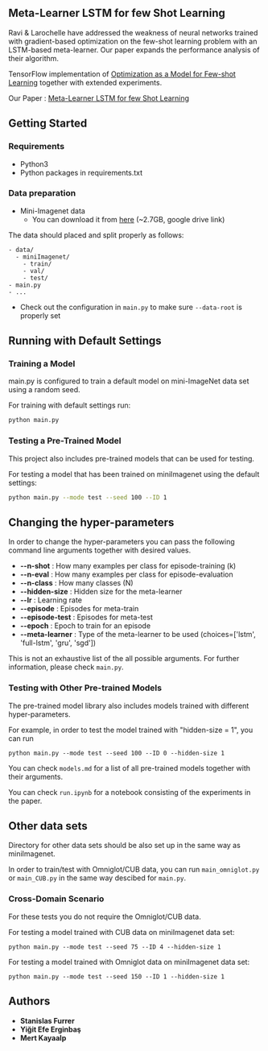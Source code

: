 ## Meta-Learner LSTM for few Shot Learning

Ravi & Larochelle have addressed the weakness of neural networks trained with gradient-based optimization on the few-shot learning problem with an LSTM-based meta-learner.
Our paper expands the performance analysis of their algorithm.

TensorFlow implementation of [Optimization as a Model for Few-shot Learning](https://openreview.net/forum?id=rJY0-Kcll) together with extended experiments.

Our Paper : [Meta-Learner LSTM for few Shot Learning](https://github.com/stanFurrer/Meta-Learner-LSTM-for-Few-Shot-Learning/blob/main/Paper.pdf)

## Getting Started

### Requirements

- Python3
- Python packages in requirements.txt

### Data preparation

- Mini-Imagenet data
  - You can download it from [here](https://drive.google.com/file/d/1rV3aj_hgfNTfCakffpPm7Vhpr1in87CR/view?usp=sharing) (~2.7GB, google drive link)

The data should placed and split properly as follows:
  ```
  - data/
    - miniImagenet/
      - train/
      - val/
      - test/
  - main.py
  - ...
  ```
- Check out the configuration in `main.py` to make sure `--data-root` is properly set

## Running with Default Settings

### Training a Model

main.py is configured to train a default model on mini-ImageNet data set using a random seed.

For training with default settings run:
```bash
python main.py
```

### Testing a Pre-Trained Model

This project also includes pre-trained models that can be used for testing.

For testing a model that has been trained on miniImagenet using the default settings:
```bash
python main.py --mode test --seed 100 --ID 1
```

## Changing the hyper-parameters

In order to change the hyper-parameters you can pass the following command line arguments together with desired values.

- **--n-shot** : How many examples per class for episode-training (k)
- **--n-eval** : How many examples per class for episode-evaluation
- **--n-class** : How many classes (N)
- **--hidden-size** : Hidden size for the meta-learner
- **--lr** : Learning rate
- **--episode** : Episodes for meta-train
- **--episode-test** : Episodes for meta-test
- **--epoch** : Epoch to train for an episode
- **--meta-learner** : Type of the meta-learner to be used (choices=['lstm', 'full-lstm', 'gru', 'sgd'])

This is not an exhaustive list of the all possible arguments. For further information, please check `main.py`.

### Testing with Other Pre-trained Models 

The pre-trained model library also includes models trained with different hyper-parameters.

For example, in order to test the model trained with "hidden-size = 1", you can run

```
python main.py --mode test --seed 100 --ID 0 --hidden-size 1
```

You can check `models.md` for a list of all pre-trained models together with their arguments.

You can check `run.ipynb` for a notebook consisting of the experiments in the paper.

## Other data sets

Directory for other data sets should be also set up in the same way as miniImagenet.

In order to train/test with Omniglot/CUB data, you can run `main_omniglot.py` or `main_CUB.py` in the same way descibed for `main.py`.

### Cross-Domain Scenario

For these tests you do not require the Omniglot/CUB data.

For testing a model trained with CUB data on miniImagenet data set:

```
python main.py --mode test --seed 75 --ID 4 --hidden-size 1
```

For testing a model trained with Omniglot data on miniImagenet data set:

```
python main.py --mode test --seed 150 --ID 1 --hidden-size 1
```

## Authors

* **Stanislas Furrer** 
* **Yiğit Efe Erginbaş** 
* **Mert Kayaalp** 
